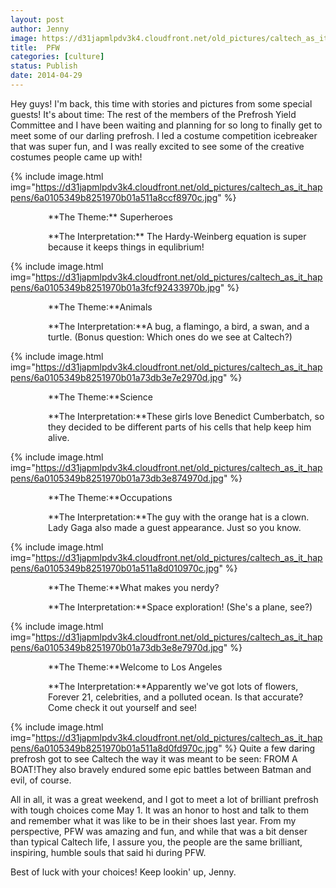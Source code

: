 ```yaml
---
layout: post
author: Jenny
image: https://d31japmlpdv3k4.cloudfront.net/old_pictures/caltech_as_it_happens/6a0105349b8251970b01a511a8d0d9970c.jpg
title:  PFW
categories: [culture]
status: Publish
date: 2014-04-29
---
```



Hey guys!
I'm back, this time with stories and pictures from some special guests! It's about time: The rest of the members of the Prefrosh Yield Committee and I have been waiting and planning for so long to finally get to meet some of our darling prefrosh. I led a costume competition icebreaker that was super fun, and I was really excited to see some of the creative costumes people came up with!


{% include image.html img="https://d31japmlpdv3k4.cloudfront.net/old_pictures/caltech_as_it_happens/6a0105349b8251970b01a511a8ccf8970c.jpg" %}
<p style="text-align: left; padding-left: 60px;">**The Theme:** Superheroes
<p style="text-align: left; padding-left: 60px;">**The Interpretation:** The Hardy-Weinberg equation is super because it keeps things in equlibrium!


{% include image.html img="https://d31japmlpdv3k4.cloudfront.net/old_pictures/caltech_as_it_happens/6a0105349b8251970b01a3fcf92433970b.jpg" %}
<p style="padding-left: 60px;">**The Theme:**Animals
<p style="padding-left: 60px;">**The Interpretation:**A bug, a flamingo, a bird, a swan, and a turtle. (Bonus question: Which ones do we see at Caltech?)


{% include image.html img="https://d31japmlpdv3k4.cloudfront.net/old_pictures/caltech_as_it_happens/6a0105349b8251970b01a73db3e7e2970d.jpg" %}
<p style="padding-left: 60px;">**The Theme:**Science
<p style="padding-left: 60px;">**The Interpretation:**These girls love Benedict Cumberbatch, so they decided to be different parts of his cells that help keep him alive.


{% include image.html img="https://d31japmlpdv3k4.cloudfront.net/old_pictures/caltech_as_it_happens/6a0105349b8251970b01a73db3e874970d.jpg" %}
<p style="padding-left: 60px;">**The Theme:**Occupations
<p style="padding-left: 60px;">**The Interpretation:**The guy with the orange hat is a clown. Lady Gaga also made a guest appearance. Just so you know.


{% include image.html img="https://d31japmlpdv3k4.cloudfront.net/old_pictures/caltech_as_it_happens/6a0105349b8251970b01a511a8d010970c.jpg" %}
<p style="padding-left: 60px;">**The Theme:**What makes you nerdy?
<p style="padding-left: 60px;">**The Interpretation:**Space exploration! (She's a plane, see?)


{% include image.html img="https://d31japmlpdv3k4.cloudfront.net/old_pictures/caltech_as_it_happens/6a0105349b8251970b01a73db3e8e7970d.jpg" %}
<p style="padding-left: 60px;">**The Theme:**Welcome to Los Angeles
<p style="padding-left: 60px;">**The Interpretation:**Apparently we've got lots of flowers, Forever 21, celebrities, and a polluted ocean. Is that accurate? Come check it out yourself and see!


{% include image.html img="https://d31japmlpdv3k4.cloudfront.net/old_pictures/caltech_as_it_happens/6a0105349b8251970b01a511a8d0fd970c.jpg" %}
Quite a few daring prefrosh got to see Caltech the way it was meant to be seen: FROM A BOAT!They also bravely endured some epic battles between Batman and evil, of course.

All in all, it was a great weekend, and I got to meet a lot of brilliant prefrosh with tough choices come May 1. It was an honor to host and talk to them and remember what it was like to be in their shoes last year. From my perspective, PFW was amazing and fun, and while that was a bit denser than typical Caltech life, I assure you, the people are the same brilliant, inspiring, humble souls that said hi during PFW.

Best of luck with your choices!
Keep lookin' up,
Jenny.

